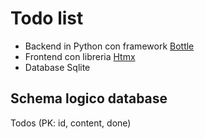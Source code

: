 # Todo list
- Backend in Python con framework [Bottle](https://bottlepy.org/docs/0.12/)
- Frontend con libreria [Htmx](https://htmx.org/)
- Database Sqlite

## Schema logico database
Todos (PK: id, content, done)